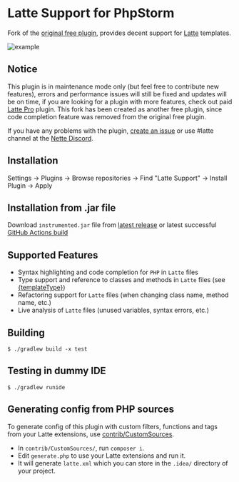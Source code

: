 Latte Support for PhpStorm
=========================================

<!-- Plugin description -->
Fork of the [original free plugin](https://github.com/nette-intellij/intellij-latte), provides decent support for [Latte](https://latte.nette.org) templates.

<!-- Plugin description end -->

![example](https://i.imgur.com/KjIAx90.gif)


Notice
------------
This plugin is in maintenance mode only (but feel free to contribute new features), errors and performance issues will still be fixed and updates will be on time, if you are looking for a plugin with more features, check out paid [Latte Pro](https://plugins.jetbrains.com/plugin/19661-latte-pro) plugin. This fork has been created as another free plugin, since code completion feature was removed from the original free plugin.

If you have any problems with the plugin, [create an issue](https://github.com/Rixafy/LatteSupport/issues/new/choose) or use #latte channel at the [Nette Discord](https://discord.gg/azXxTbuQVq).


Installation
------------
Settings → Plugins → Browse repositories → Find "Latte Support" → Install Plugin → Apply


Installation from .jar file
------------
Download `instrumented.jar` file from [latest release](https://github.com/Rixafy/LatteSupport/releases) or latest successful [GitHub Actions build](https://github.com/Rixafy/LatteSupport/actions)


Supported Features
------------------

* Syntax highlighting and code completion for `PHP` in `Latte` files
* Type support and reference to classes and methods in `Latte` files (see [{templateType}](https://latte.nette.org/type-system#toc-templatetype))
* Refactoring support for `Latte` files (when changing class name, method name, etc.)
* Live analysis of `Latte` files (unused variables, syntax errors, etc.)


Building
------------

```$xslt
$ ./gradlew build -x test
```

Testing in dummy IDE
------------

```$xslt
$ ./gradlew runide
```

Generating config from PHP sources
------------
To generate config of this plugin with custom filters, functions and tags from your Latte extensions, use [contrib/CustomSources](contrib/CustomSources/).

* In `contrib/CustomSources/`, run `composer i`.
* Edit `generate.php` to use your Latte extensions and run it.
* It will generate `latte.xml` which you can store in the `.idea/` directory of your project.
